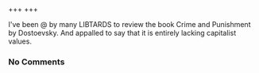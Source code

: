 +++
+++

I've been @ by many LIBTARDS to review the book Crime and Punishment by Dostoevsky. And appalled to say that it is entirely lacking capitalist values.

### No Comments
